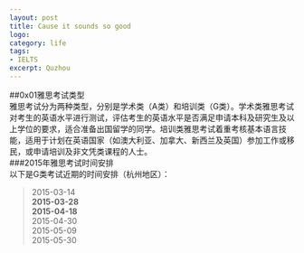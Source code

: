 ```yaml
---
layout: post
title: Cause it sounds so good
logo: 
category: life
tags:
- IELTS
excerpt: Quzhou
---
```

##0x01雅思考试类型    
雅思考试分为两种类型，分别是学术类（A类）和培训类（G类）。学术类雅思考试对考生的英语水平进行测试，评估考生的英语水平是否满足申请本科及研究生及以上学位的要求，适合准备出国留学的同学。培训类雅思考试着重考核基本语言技能，适用于计划在英语国家（如澳大利亚、加拿大、新西兰及英国）参加工作或移民，或申请培训及非文凭类课程的人士。    
###2015年雅思考试时间安排    
以下是G类考试近期的时间安排（杭州地区）：
>2015-03-14    
>**2015-03-28**    
>**2015-04-18**    
>2015-04-30    
>2015-05-09    
>2015-05-30    